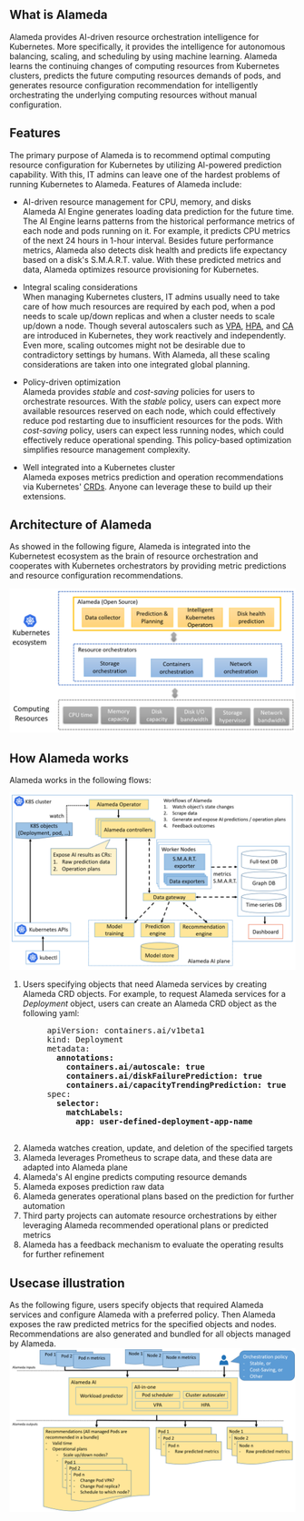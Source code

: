 ## What is Alameda

Alameda provides AI-driven resource orchestration intelligence for Kubernetes. More specifically, it provides the intelligence for autonomous balancing, scaling, and scheduling by using machine learning. Alameda learns the continuing changes of computing resources from Kubernetes clusters, predicts the future computing resources demands of pods, and generates resource configuration recommendation for intelligently orchestrating the underlying computing resources without manual configuration.

## Features

The primary purpose of Alameda is to recommend optimal computing resource configuration for Kubernetes by utilizing AI-powered prediction capability. With this, IT admins can leave one of the hardest problems of running Kubernetes to Alameda. Features of Alameda include:

- AI-driven resource management for CPU, memory, and disks  
    Alameda AI Engine generates loading data prediction for the future time. The AI Engine learns patterns from the historical performance metrics of each node and pods running on it. For example, it predicts CPU metrics of the next 24 hours in 1-hour interval. Besides future performance metrics, Alameda also detects disk health and predicts life expectancy based on a disk's S.M.A.R.T. value. With these predicted metrics and data, Alameda optimizes resource provisioning for Kubernetes.

- Integral scaling considerations  
    When managing Kubernetes clusters, IT admins usually need to take care of how much resources are required by each pod, when a pod needs to scale up/down replicas and when a cluster needs to scale up/down a node. Though several autoscalers such as [VPA](https://github.com/kubernetes/autoscaler/tree/master/vertical-pod-autoscaler), [HPA](https://kubernetes.io/docs/tasks/run-application/horizontal-pod-autoscale/), and [CA](https://github.com/kubernetes/autoscaler/tree/master/cluster-autoscaler) are introduced in Kubernetes, they work reactively and independently. Even more, scaling outcomes might not be desirable due to contradictory settings by humans. With Alameda, all these scaling considerations are taken into one integrated global planning.

- Policy-driven optimization  
    Alameda provides *stable* and *cost-saving* policies for users to orchestrate resources. With the *stable* policy, users can expect more available resources reserved on each node, which could effectively reduce pod restarting due to insufficient resources for the pods. With *cost-saving* policy, users can expect less running nodes, which could effectively reduce operational spending. This policy-based optimization simplifies resource management complexity. 

- Well integrated into a Kubernetes cluster  
    Alameda exposes metrics prediction and operation recommendations via Kubernetes' [CRDs](https://kubernetes.io/docs/concepts/extend-kubernetes/api-extension/custom-resources/). Anyone can leverage these to build up their extensions.

## Architecture of Alameda

As showed in the following figure, Alameda is integrated into the Kubernetest ecosystem as the brain of resource orchestration and cooperates with Kubernetes orchestrators by providing metric predictions and resource configuration recommendations.

![architecture](./architecture.png)


## How Alameda works

Alameda works in the following flows:

![workflow](./workflow.png)

1. Users specifying objects that need Alameda services by creating Alameda CRD objects. For example, to request Alameda services for a *Deployment* object, users can create an Alameda CRD object as the following yaml:
    <pre>
        apiVersion: containers.ai/v1beta1
        kind: Deployment
        metadata:
          <b>annotations:
            containers.ai/autoscale: true
            containers.ai/diskFailurePrediction: true
            containers.ai/capacityTrendingPrediction: true</b>
        spec:
          <b>selector:
            matchLabels:
              app: user-defined-deployment-app-name</b>
    </pre>
2. Alameda watches creation, update, and deletion of the specified targets
3. Alameda leverages Prometheus to scrape data, and these data are adapted into Alameda plane
4. Alameda's AI engine predicts computing resource demands
5. Alameda exposes prediction raw data
6. Alameda generates operational plans based on the prediction for further automation
7. Third party projects can automate resource orchestrations by either leveraging Alameda recommended operational plans or predicted metrics
8. Alameda has a feedback mechanism to evaluate the operating results for further refinement

## Usecase illustration

As the following figure, users specify objects that required Alameda services and configure Alameda with a preferred policy. Then Alameda exposes the raw predicted metrics for the specified objects and nodes. Recommendations are also generated and bundled for all objects managed by Alameda.
![usecase](./usecase.png)
